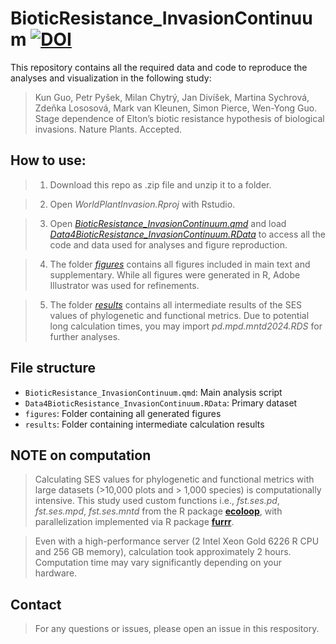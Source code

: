 # BioticResistance_InvasionContinuum [![DOI](https://zenodo.org/badge/716638649.svg)](https://zenodo.org/doi/10.5281/zenodo.12818669)

This repository contains all the required data and code to reproduce the analyses and visualization in the following study:

> Kun Guo, Petr Pyšek, Milan Chytrý, Jan Divíšek, Martina Sychrová, Zdeňka Lososová, Mark van Kleunen, Simon Pierce, Wen-Yong Guo. Stage dependence of Elton’s biotic resistance hypothesis of biological invasions. Nature Plants. Accepted.

## How to use:

> 1. Download this repo as .zip file and unzip it to a folder.

> 2. Open *WorldPlantInvasion.Rproj* with Rstudio.

> 3. Open [*BioticResistance_InvasionContinuum.qmd*](https://github.com/kun-ecology/BioticResistance_InvasionContinuum/main/BioticResistance_InvasionContinuum.qmd) and load [*Data4BioticResistance_InvasionContinuum.RData*](https://github.com/kun-ecology/BioticResistance_InvasionContinuum/main/Data4BioticResistance_InvasionContinuum.RData) to access all the code and data used for analyses and figure reproduction.

> 4. The folder [*figures*](https://github.com/kun-ecology/BioticResistance_InvasionContinuum/main/figures) contains all figures included in main text and supplementary. While all figures were generated in R, Adobe Illustrator was used for refinements.

> 5. The folder [*results*](https://github.com/kun-ecology/BioticResistance_InvasionContinuum/main/results) contains all intermediate results of the SES values of phylogenetic and functional metrics. Due to potential long calculation times, you may import *pd.mpd.mntd2024.RDS* for further analyses.

## File structure

- `BioticResistance_InvasionContinuum.qmd`: Main analysis script
- `Data4BioticResistance_InvasionContinuum.RData`: Primary dataset
- `figures`: Folder containing all generated figures
- `results`: Folder containing intermediate calculation results

## **NOTE on computation**

> Calculating SES values for phylogenetic and functional metrics with large datasets (>10,000 plots and > 1,000 species) is computationally intensive. This study used custom functions i.e., *fst.ses.pd*, *fst.ses.mpd*, *fst.ses.mntd* from the R package [**ecoloop**](https://github.com/kun-ecology/ecoloop), with parallelization implemented via R package [**furrr**](https://furrr.futureverse.org/). 

> Even with a high-performance server (2 Intel Xeon Gold 6226 R CPU and 256 GB memory), calculation took approximately 2 hours. Computation time may vary significantly depending on your hardware.

## Contact

> For any questions or issues, please open an issue in this respository.
